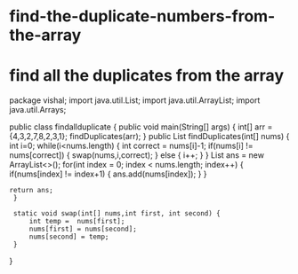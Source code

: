 # find-the-duplicate-numbers-from-the-array
# find all the duplicates from the array

package vishal;
import java.util.List;
import java.util.ArrayList;
import java.util.Arrays;

public class findallduplicate {
	public  void main(String[] args) {
		int[] arr = {4,3,2,7,8,2,3,1};
		findDuplicates(arr);
	}
	 public List<Integer> findDuplicates(int[] nums) {
	 int i=0;
	 while(i<nums.length) {
		 int correct = nums[i]-1;
		 if(nums[i] != nums[correct]) {
			 swap(nums,i,correct);
		 }
		 else {
			 i++;
		 }
	 }
	 List<Integer> ans = new ArrayList<>();
	 for(int index = 0; index < nums.length; index++) {
		 if(nums[index] != index+1) {
			 ans.add(nums[index]);
		 }
	 }
	 
	return ans;
	 }
	 
	 static void swap(int[] nums,int first, int second) {
		 int temp =  nums[first];
		 nums[first] = nums[second];
		 nums[second] = temp;
	 }
}
